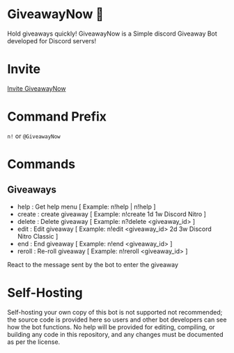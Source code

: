# GiveawayNow 🎁
Hold giveaways quickly! GiveawayNow is a Simple discord Giveaway Bot developed for Discord servers! 

# Invite
[Invite GiveawayNow](https://discordapp.com/api/oauth2/authorize?client_id=912049454452985876&permissions=8&scope=bot)

# Command Prefix
`n!` or `@GiveawayNow`

# Commands
## Giveaways
- help : Get help menu  [ Example: n!help | n!help <command> ]
- create : create giveaway [ Example: n!create 1d 1w Discord Nitro ]
- delete : Delete giveaway [ Example: n?delete <giveaway_id> ]
- edit : Edit giveaway [ Example: n!edit <giveaway_id> 2d 3w Discord Nitro Classic ]
- end : End giveaway [ Example: n!end <giveaway_id> ]
- reroll : Re-roll giveaway [ Example: n!reroll <giveaway_id> ]

React to the message sent by the bot to enter the giveaway

# Self-Hosting
Self-hosting your own copy of this bot is not supported not recommended; the source code is provided here so users and other bot developers can see how the bot functions. No help will be provided for editing, compiling, or building any code in this repository, and any changes must be documented as per the license.
